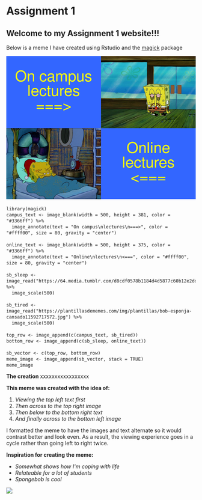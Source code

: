 # Assignment 1
## Welcome to my Assignment 1 website!!!
Below is a meme I have created using Rstudio and the [magick](https://cran.r-project.org/web/packages/magick/vignettes/intro.html) package


![](spongebob_meme.png)

```
library(magick)
campus_text <- image_blank(width = 500, height = 381, color = "#3366ff") %>%
  image_annotate(text = "On campus\nlectures\n===>", color = "#ffff00", size = 80, gravity = "center")

online_text <- image_blank(width = 500, height = 375, color = "#3366ff") %>%
  image_annotate(text = "Online\nlectures\n<===", color = "#ffff00", size = 80, gravity = "center")

sb_sleep <- image_read("https://64.media.tumblr.com/d8cdf0578b1184d4d5877c60b12e2ddc/tumblr_p55fr3sc4q1vbooiso1_640.png") %>%
  image_scale(500)

sb_tired <- image_read("https://plantillasdememes.com/img/plantillas/bob-esponja-cansado11592717572.jpg") %>%
  image_scale(500)

top_row <- image_append(c(campus_text, sb_tired))
bottom_row <- image_append(c(sb_sleep, online_text))

sb_vector <- c(top_row, bottom_row)
meme_image <- image_append(sb_vector, stack = TRUE)
meme_image
```
**The creation**
xxxxxxxxxxxxxxxxx

**This meme was created with the idea of:**
1. *Viewing the top left text first*
2. *Then across to the top right image*
3. *Then below to the bottom right text*
4. *And finally across to the bottom left image*

I formatted the meme to have the images and text alternate so it would contrast better and look even. As a result, the viewing experience goes in a cycle rather than going left to right twice.

**Inspiration for creating the meme:**
* *Somewhat shows how I'm coping with life*
* *Relateable for a lot of students*
* *Spongebob is cool*

![](https://media.vlipsy.com/vlips/pTQzQRA1/preview.jpg)

